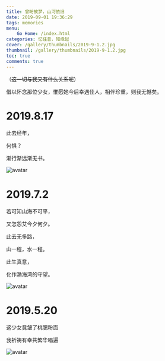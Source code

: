 ```yaml
---
title: 曾盼故梦，山河依旧
date: 2019-09-01 19:36:29
tags: memories
menu: 
    Go Home: /index.html
categories: 忆往昔，知缘起
cover: /gallery/thumbnails/2019-9-1.2.jpg
thumbnail: /gallery/thumbnails/2019-9-1.2.jpg
toc: true
comments: true
---
```


（~~这一切与我又有什么关系呢~~）

<!--more-->

借以怀念那位少女，惟愿她今后幸遇佳人，相伴珍重，则我无憾矣。

# 2019.8.17

此去经年，

何惧？

渐行渐远渐无书。

![avatar](/gallery/pictures/2019-9-1/1.jpg)

# 2019.7.2

若可知山海不可平，

又怎怨艾今夕何夕。

此去无多路，

山一程，水一程。

此生真意，

化作渤海湾的守望。

![avatar](/gallery/pictures/2019-9-1/3.jpg)

# 2019.5.20

这少女竟皱了桃腮粉面

我祈祷有幸共繁华唱遍

![avatar](/gallery/pictures/2019-9-1/2.jpeg)